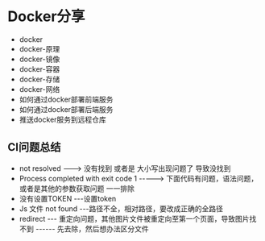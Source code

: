 # Docker分享

  - docker
  - docker-原理
  - docker-镜像
  - docker-容器
  - docker-存储
  - docker-网络
  - 如何通过docker部署前端服务
  - 如何通过docker部署后端服务
  - 推送docker服务到远程仓库





## CI问题总结

- not resolved   --->  没有找到 或者是 大小写出现问题了 导致没找到
- Process completed with exit code 1  -----> 下面代码有问题，语法问题，或者是其他的参数获取问题 一一排除
- 没有设置TOKEN ---设置token
- Js 文件 not found    ---路径不全，相对路径，要改成正确的全路径
- redirect --- 重定向问题，其他图片文件被重定向至第一个页面，导致图片找不到 ------ 先去除，然后想办法区分文件
